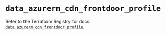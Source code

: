 # `data_azurerm_cdn_frontdoor_profile`

Refer to the Terraform Registry for docs: [`data_azurerm_cdn_frontdoor_profile`](https://registry.terraform.io/providers/hashicorp/azurerm/4.45.0/docs/data-sources/cdn_frontdoor_profile).
